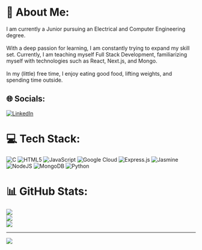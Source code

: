 # 💫 About Me:
I am currently a Junior pursuing an Electrical and Computer Engineering degree.<br><br>With a deep passion for learning, I am constantly trying to expand my skill set. Currently, I am teaching myself Full Stack Development, familiarizing myself with technologies such as React, Next.js, and Mongo.<br><br>In my (little) free time, I enjoy eating good food, lifting weights, and spending time outside.


## 🌐 Socials:
[![LinkedIn](https://img.shields.io/badge/LinkedIn-%230077B5.svg?logo=linkedin&logoColor=white)](https://linkedin.com/in/https://www.linkedin.com/in/aseefdurrani/) 

# 💻 Tech Stack:
![C](https://img.shields.io/badge/c-%2300599C.svg?style=for-the-badge&logo=c&logoColor=white) ![HTML5](https://img.shields.io/badge/html5-%23E34F26.svg?style=for-the-badge&logo=html5&logoColor=white) ![JavaScript](https://img.shields.io/badge/javascript-%23323330.svg?style=for-the-badge&logo=javascript&logoColor=%23F7DF1E) ![Google Cloud](https://img.shields.io/badge/GoogleCloud-%234285F4.svg?style=for-the-badge&logo=google-cloud&logoColor=white) ![Express.js](https://img.shields.io/badge/express.js-%23404d59.svg?style=for-the-badge&logo=express&logoColor=%2361DAFB) ![Jasmine](https://img.shields.io/badge/jasmine-%238A4182.svg?style=for-the-badge&logo=jasmine&logoColor=white) ![NodeJS](https://img.shields.io/badge/node.js-6DA55F?style=for-the-badge&logo=node.js&logoColor=white) ![MongoDB](https://img.shields.io/badge/MongoDB-%234ea94b.svg?style=for-the-badge&logo=mongodb&logoColor=white) ![Python](https://img.shields.io/badge/python-3670A0?style=for-the-badge&logo=python&logoColor=ffdd54)
# 📊 GitHub Stats:
![](https://github-readme-stats.vercel.app/api?username=aseefdurrani&theme=tokyonight&hide_border=false&include_all_commits=false&count_private=false)<br/>
![](https://github-readme-streak-stats.herokuapp.com/?user=aseefdurrani&theme=tokyonight&hide_border=false)<br/>
![](https://github-readme-stats.vercel.app/api/top-langs/?username=aseefdurrani&theme=tokyonight&hide_border=false&include_all_commits=false&count_private=false&layout=compact)

---
[![](https://visitcount.itsvg.in/api?id=aseefdurrani&icon=0&color=1)](https://visitcount.itsvg.in)

<!-- Proudly created with GPRM ( https://gprm.itsvg.in ) -->
